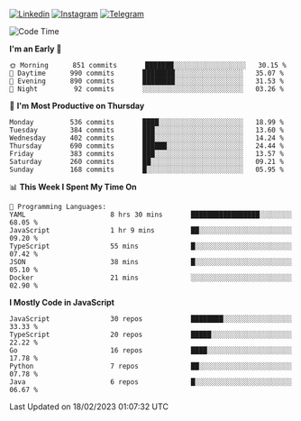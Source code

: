 [![Linkedin](https://img.shields.io/badge/-Archie-blue?style=flat-square&labelColor=gray&logo=Linkedin&logoColor=white&link=https://www.linkedin.com/in/archisdi)](https://www.linkedin.com/in/archisdi)
[![Instagram](https://img.shields.io/badge/-@archisdi-orange?style=flat-square&labelColor=gray&logo=Instagram&logoColor=white&link=https://www.instagram.com/archisdi)](https://www.instagram.com/archisdi)
[![Telegram](https://img.shields.io/badge/-aai-informational?style=flat-square&labelColor=gray&logo=telegram&logoColor=white&link=https://t.me/archisdi)](https://t.me/archisdi)

<!--START_SECTION:waka-->
![Code Time](http://img.shields.io/badge/Code%20Time-2%2C020%20hrs%207%20mins-blue)

**I'm an Early 🐤** 

```text
🌞 Morning      851 commits       ███████░░░░░░░░░░░░░░░░░░   30.15 % 
🌆 Daytime      990 commits       ████████░░░░░░░░░░░░░░░░░   35.07 % 
🌃 Evening      890 commits       ████████░░░░░░░░░░░░░░░░░   31.53 % 
🌙 Night         92 commits       ░░░░░░░░░░░░░░░░░░░░░░░░░   03.26 % 

```
📅 **I'm Most Productive on Thursday** 

```text
Monday         536 commits       ████░░░░░░░░░░░░░░░░░░░░░   18.99 % 
Tuesday        384 commits       ███░░░░░░░░░░░░░░░░░░░░░░   13.60 % 
Wednesday      402 commits       ███░░░░░░░░░░░░░░░░░░░░░░   14.24 % 
Thursday       690 commits       ██████░░░░░░░░░░░░░░░░░░░   24.44 % 
Friday         383 commits       ███░░░░░░░░░░░░░░░░░░░░░░   13.57 % 
Saturday       260 commits       ██░░░░░░░░░░░░░░░░░░░░░░░   09.21 % 
Sunday         168 commits       █░░░░░░░░░░░░░░░░░░░░░░░░   05.95 % 

```


📊 **This Week I Spent My Time On** 

```text
💬 Programming Languages: 
YAML                     8 hrs 30 mins       █████████████████░░░░░░░░   68.05 % 
JavaScript               1 hr 9 mins         ██░░░░░░░░░░░░░░░░░░░░░░░   09.20 % 
TypeScript               55 mins             █░░░░░░░░░░░░░░░░░░░░░░░░   07.42 % 
JSON                     38 mins             █░░░░░░░░░░░░░░░░░░░░░░░░   05.10 % 
Docker                   21 mins             ░░░░░░░░░░░░░░░░░░░░░░░░░   02.90 % 

```

**I Mostly Code in JavaScript** 

```text
JavaScript               30 repos            ████████░░░░░░░░░░░░░░░░░   33.33 % 
TypeScript               20 repos            █████░░░░░░░░░░░░░░░░░░░░   22.22 % 
Go                       16 repos            ████░░░░░░░░░░░░░░░░░░░░░   17.78 % 
Python                   7 repos             ██░░░░░░░░░░░░░░░░░░░░░░░   07.78 % 
Java                     6 repos             █░░░░░░░░░░░░░░░░░░░░░░░░   06.67 % 

```



 Last Updated on 18/02/2023 01:07:32 UTC
<!--END_SECTION:waka-->